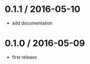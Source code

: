 0.1.1 / 2016-05-10
==================

* add documentation

0.1.0 / 2016-05-09
==================

* first release
